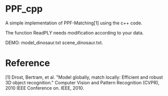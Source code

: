 # PPF_cpp

A simple implementation of PPF-Matching[1] using the c++ code.

The function ReadPLY needs modification according to your data.

DEMO: model_dinosaur.txt 
      scene_dinosaur.txt.

# Reference
[1] Drost, Bertram, et al. "Model globally, match locally: Efficient and robust 3D object recognition." Computer Vision and Pattern Recognition (CVPR), 2010 IEEE Conference on. IEEE, 2010.

